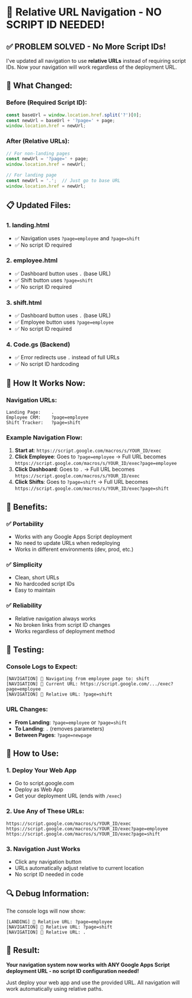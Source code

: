 # 🔗 Relative URL Navigation - NO SCRIPT ID NEEDED!

## ✅ **PROBLEM SOLVED - No More Script IDs!**

I've updated all navigation to use **relative URLs** instead of requiring script IDs. Now your navigation will work regardless of the deployment URL.

## 🔧 **What Changed:**

### **Before (Required Script ID):**
```javascript
const baseUrl = window.location.href.split('?')[0];
const newUrl = baseUrl + '?page=' + page;
window.location.href = newUrl;
```

### **After (Relative URLs):**
```javascript
// For non-landing pages
const newUrl = '?page=' + page;
window.location.href = newUrl;

// For landing page  
const newUrl = '.';  // Just go to base URL
window.location.href = newUrl;
```

## 📋 **Updated Files:**

### **1. landing.html**
- ✅ Navigation uses `?page=employee` and `?page=shift`
- ✅ No script ID required

### **2. employee.html**
- ✅ Dashboard button uses `.` (base URL)
- ✅ Shift button uses `?page=shift`
- ✅ No script ID required

### **3. shift.html**
- ✅ Dashboard button uses `.` (base URL)
- ✅ Employee button uses `?page=employee`
- ✅ No script ID required

### **4. Code.gs (Backend)**
- ✅ Error redirects use `.` instead of full URLs
- ✅ No script ID hardcoding

## 🎯 **How It Works Now:**

### **Navigation URLs:**
```
Landing Page:    .
Employee CRM:    ?page=employee
Shift Tracker:   ?page=shift
```

### **Example Navigation Flow:**
1. **Start at**: `https://script.google.com/macros/s/YOUR_ID/exec`
2. **Click Employee**: Goes to `?page=employee` → Full URL becomes `https://script.google.com/macros/s/YOUR_ID/exec?page=employee`
3. **Click Dashboard**: Goes to `.` → Full URL becomes `https://script.google.com/macros/s/YOUR_ID/exec`
4. **Click Shifts**: Goes to `?page=shift` → Full URL becomes `https://script.google.com/macros/s/YOUR_ID/exec?page=shift`

## 🚀 **Benefits:**

### **✅ Portability**
- Works with any Google Apps Script deployment
- No need to update URLs when redeploying
- Works in different environments (dev, prod, etc.)

### **✅ Simplicity**
- Clean, short URLs
- No hardcoded script IDs
- Easy to maintain

### **✅ Reliability**
- Relative navigation always works
- No broken links from script ID changes
- Works regardless of deployment method

## 🧪 **Testing:**

### **Console Logs to Expect:**
```
[NAVIGATION] 🧭 Navigating from employee page to: shift
[NAVIGATION] 📍 Current URL: https://script.google.com/.../exec?page=employee
[NAVIGATION] 🎯 Relative URL: ?page=shift
```

### **URL Changes:**
- **From Landing**: `?page=employee` or `?page=shift`
- **To Landing**: `.` (removes parameters)
- **Between Pages**: `?page=newpage`

## 🎯 **How to Use:**

### **1. Deploy Your Web App**
- Go to script.google.com
- Deploy as Web App
- Get your deployment URL (ends with `/exec`)

### **2. Use Any of These URLs:**
```
https://script.google.com/macros/s/YOUR_ID/exec
https://script.google.com/macros/s/YOUR_ID/exec?page=employee
https://script.google.com/macros/s/YOUR_ID/exec?page=shift
```

### **3. Navigation Just Works**
- Click any navigation button
- URLs automatically adjust relative to current location
- No script ID needed in code

## 🔍 **Debug Information:**

The console logs will now show:
```
[LANDING] 🎯 Relative URL: ?page=employee
[NAVIGATION] 🎯 Relative URL: ?page=shift
[NAVIGATION] 🎯 Relative URL: .
```

## 🎉 **Result:**

**Your navigation system now works with ANY Google Apps Script deployment URL - no script ID configuration needed!**

Just deploy your web app and use the provided URL. All navigation will work automatically using relative paths.